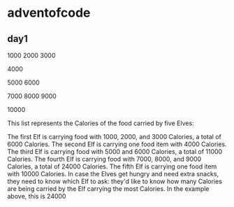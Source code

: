 # adventofcode

## day1
  1000
  2000
  3000

  4000

  5000
  6000

  7000
  8000
  9000

  10000
  
  This list represents the Calories of the food carried by five Elves:

  The first Elf is carrying food with 1000, 2000, and 3000 Calories, a total of 6000 Calories.
  The second Elf is carrying one food item with 4000 Calories.
  The third Elf is carrying food with 5000 and 6000 Calories, a total of 11000 Calories.
  The fourth Elf is carrying food with 7000, 8000, and 9000 Calories, a total of 24000 Calories.
  The fifth Elf is carrying one food item with 10000 Calories.
  In case the Elves get hungry and need extra snacks, they need to know which Elf to ask: they'd like to know how many Calories are being carried by the Elf carrying the most Calories. In the example above, this is 24000
